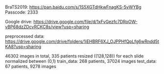 BraTS2019: https://pan.baidu.com/s/1S5XGTdHkwFnagKS-5vWYBg Passcode: 2333

Google drive: https://drive.google.com/file/d/1xFvGezfc7DRoOW-vBP68dzZDcvRCKC8s/view?usp=sharing

preprocessed data: https://drive.google.com/drive/folders/1iEHBRF6XJ_OJPPHfQpLfg6wRndd5tKA8?usp=sharing

  46302 images in total, 335 patients
  resized ((128,128)) for each slide
  normalized between (0,1)
  train_data: 268 patients, 37024 images
  test_data: 67 patients, 9278 images
